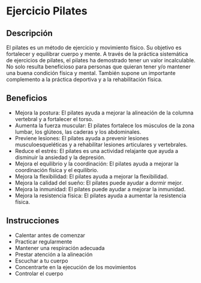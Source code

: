 # Ejercicio Pilates

## Descripción

El pilates es un método de ejercicio y movimiento físico. Su objetivo es fortalecer y equilibrar cuerpo y mente. A través de la práctica sistemática de ejercicios de pilates, el pilates ha demostrado tener un valor incalculable. No solo resulta beneficioso para personas que quieran tener y/o mantener una buena condición física y mental. También supone un importante complemento a la práctica deportiva y a la rehabilitación física.

## Beneficios

- Mejora la postura: El pilates ayuda a mejorar la alineación de la columna vertebral y a fortalecer el torso. 
- Aumenta la fuerza muscular: El pilates fortalece los músculos de la zona lumbar, los glúteos, las caderas y los abdominales. 
- Previene lesiones: El pilates ayuda a prevenir lesiones musculoesqueléticas y a rehabilitar lesiones articulares y vertebrales. 
- Reduce el estrés: El pilates es una actividad relajante que ayuda a disminuir la ansiedad y la depresión. 
- Mejora el equilibrio y la coordinación: El pilates ayuda a mejorar la coordinación física y el equilibrio. 
- Mejora la flexibilidad: El pilates ayuda a mejorar la flexibilidad. 
- Mejora la calidad del sueño: El pilates puede ayudar a dormir mejor. 
- Mejora la inmunidad: El pilates puede ayudar a mejorar la inmunidad. 
- Mejora la resistencia física: El pilates ayuda a aumentar la resistencia física. 


## Instrucciones

- Calentar antes de comenzar
- Practicar regularmente
- Mantener una respiración adecuada
- Prestar atención a la alineación
- Escuchar a tu cuerpo
- Concentrarte en la ejecución de los movimientos
- Controlar el cuerpo